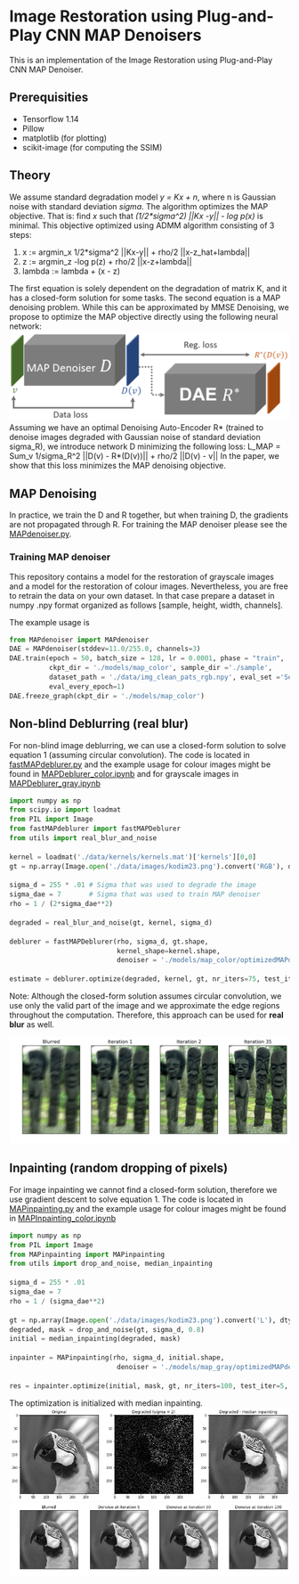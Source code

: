 # Image Restoration using Plug-and-Play CNN MAP Denoisers

This is an implementation of the Image Restoration using Plug-and-Play CNN MAP Denoiser.

## Prerequisities

* Tensorflow 1.14
* Pillow
* matplotlib (for plotting)
* scikit-image (for computing the SSIM)

## Theory
We assume standard degradation model *y = Kx + n*, where n is Gaussian noise with standard deviation *sigma*.
The algorithm optimizes the MAP objective.
That is: find _x_ such that _(1/2\*sigma^2) ||Kx -y|| - log p(x)_ is minimal.
This objective optimized using ADMM algorithm consisting of 3 steps:

1) x := argmin_x 1/2\*sigma^2 ||Kx-y|| + rho/2 ||x-z_hat+lambda||
2) z := argmin_z -log p(z) + rho/2 ||x-z+lambda||
3) lambda := lambda + (x - z)

The first equation is solely dependent on the degradation of matrix K, and it has a closed-form solution for some tasks.
The second equation is a MAP denoising problem. While this can be approximated by MMSE Denoising, we propose to optimize
the MAP objective directly using the following neural network:
![Network scheme](img/schema.png "Network Scheme")
Assuming we have an optimal Denoising Auto-Encoder R* (trained to denoise images degraded with Gaussian noise of standard
deviation sigma_R), we introduce network D minimizing the following loss:
L_MAP = Sum_v 1/sigma_R^2 ||D(v) - R*(D(v))|| + rho/2 ||D(v) - v|| 
In the paper, we show that this loss minimizes the MAP denoising objective.

## MAP Denoising

In practice, we train the D and R together, but when training D, the gradients are not propagated through R. For training
the MAP denoiser please see the [MAPdenoiser.py](MAPdenoiser.py). 

### Training MAP denoiser
This repository contains a model for the restoration of grayscale images and a model for the restoration of colour images.
Nevertheless, you are free to retrain the data on your own dataset. 
In that case prepare a dataset in numpy .npy format organized as follows \[sample, height, width, channels\]. 

The example usage is 
```python
from MAPdenoiser import MAPdenoiser
DAE = MAPdenoiser(stddev=11.0/255.0, channels=3)
DAE.train(epoch = 50, batch_size = 128, lr = 0.0001, phase = "train",
          ckpt_dir = './models/map_color', sample_dir ='./sample',
          dataset_path = './data/img_clean_pats_rgb.npy', eval_set ='Set12',
          eval_every_epoch=1)
DAE.freeze_graph(ckpt_dir = './models/map_color')
``` 

## Non-blind Deblurring (real blur)
For non-blind image deblurring, we can use a closed-form solution to solve equation 1 (assuming circular convolution).
The code is located in [fastMAPdeblurer.py](fastMAPdeblurer.py) and the example usage for colour images might be found 
in [MAPDeblurer_color.ipynb](MAPDeblurer_color.ipynb) and for grayscale images in [MAPDeblurer_gray.ipynb](MAPDeblurer_gray.ipynb) 

```python
import numpy as np
from scipy.io import loadmat
from PIL import Image
from fastMAPdeblurer import fastMAPDeblurer
from utils import real_blur_and_noise

kernel = loadmat('./data/kernels/kernels.mat')['kernels'][0,0]
gt = np.array(Image.open('./data/images/kodim23.png').convert('RGB'), dtype='float32')

sigma_d = 255 * .01 # Sigma that was used to degrade the image 
sigma_dae = 7       # Sigma that was used to train MAP denoiser
rho = 1 / (2*sigma_dae**2)

degraded = real_blur_and_noise(gt, kernel, sigma_d)

deblurer = fastMAPDeblurer(rho, sigma_d, gt.shape,
                           kernel_shape=kernel.shape,
                           denoiser = './models/map_color/optimizedMAPdenoiser.pb')

estimate = deblurer.optimize(degraded, kernel, gt, nr_iters=75, test_iter=1, plot=True)
```

Note: Although the closed-form solution assumes circular convolution, we use only the valid part of the image and we approximate the edge regions throughout the computation. Therefore, this approach can be used for **real blur** as well.

![Debluring progress](img/progress.png "Debluring progress")

## Inpainting (random dropping of pixels)
For image inpainting we cannot find a closed-form solution, therefore we use gradient descent to solve equation 1.
The code is located in [MAPinpainting.py](MAPinpainting.py) and the example usage for colour images might be found 
in [MAPInpainting_color.ipynb](MAPInpainter_gray.ipynb)

```python
import numpy as np
from PIL import Image
from MAPinpainting import MAPinpainting
from utils import drop_and_noise, median_inpainting

sigma_d = 255 * .01
sigma_dae = 7
rho = 1 / (sigma_dae**2)

gt = np.array(Image.open('./data/images/kodim23.png').convert('L'), dtype='float32')
degraded, mask = drop_and_noise(gt, sigma_d, 0.8)
initial = median_inpainting(degraded, mask)

inpainter = MAPinpainting(rho, sigma_d, initial.shape,
                           denoiser = './models/map_gray/optimizedMAPdenoiser.pb')

res = inpainter.optimize(initial, mask, gt, nr_iters=100, test_iter=5, plot=True)
```

The optimization is initialized with median inpainting.
![Median inpainting](img/inpainting_blurred.png "Median inpainting")
![Inpainting progress](img/inpainting_progress.png "Inpainting progress")